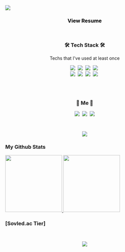 <!-- 
## Hi there 👋
- I'm currently learning `Spring`, `React`, `Deep Learning`
- temp
- temp

### Experience
- temp1
- temp2
- temp3
<hr> 
-->

<img src="https://capsule-render.vercel.app/api?type=slice&color=auto&fontColor=black&height=300&section=header&text=Jinyuu%20LEE&fontSize=85&animation=twinkling" />



<h3 align="center">
    <a href="https://www.notion.so/Resume-447571cd47ba4d799cff15a6cdea046a" style="color: black; text-decoration: none;"> 
   View Resume
    </a>
</h3>

<br>


<h3 align="center">🛠 Tech Stack 🛠</h3>

<p align="center"> Techs that I've used at least once </p>

<p align="center">
  <img src="https://img.shields.io/badge/Python-3766AB?style=flat-square&logo=Python&logoColor=white"/></a>&nbsp  <!-- 파이썬 -->
  <img src="https://img.shields.io/badge/Java-007396?style=flat-square&logo=Java&logoColor=white"/></a>&nbsp  <!-- 자바 -->
  <!-- <img src="https://img.shields.io/badge/C-A8B9CC?style=flat-square&logo=C&logoColor=white"/></a>&nbsp <!-- C -->
  <img src="https://img.shields.io/badge/JavaScript-f7df1e?style=flat-square&logo=javascript&logoColor=white"/></a>&nbsp <!--Javascript -->
  <img src="https://img.shields.io/badge/HTML5-e34f26?style=flat-square&logo=html5&logoColor=white"/></a>&nbsp <!--Html5 -->
  <br>
  <img src="https://img.shields.io/badge/CSS3-1572B6?style=flat-square&logo=css3&logoColor=white"/></a>&nbsp <!--CSS3 -->
  <!-- <img src="https://img.shields.io/badge/Vue.js-4FC08D?style=flat-square&logo=Vue.js&logoColor=white"/></a>&nbsp <!-- Vue.js --> 
  <img src="https://img.shields.io/badge/Spring-6DB33F?style=flat-square&logo=Spring&logoColor=white"/></a>&nbsp <!-- Spring -->
  <!-- <img src="https://img.shields.io/badge/Django-092E20?style=flat-square&logo=Django&logoColor=white"/></a>&nbsp  <!-- Django -->
  <img src="https://img.shields.io/badge/Bootstrap-7952B3?style=flat-square&logo=Bootstrap&logoColor=white"/></a>&nbsp <!-- Bootstrap -->
  <img src="https://img.shields.io/badge/MySQL-4479A1?style=flat-square&logo=MySQL&logoColor=white"/></a>&nbsp <!--MySQL -->
  <br>
  <!-- <img src="https://img.shields.io/badge/PostgreSQL-336791?style=flat-square&logo=PostgreSQL&logoColor=white"/></a>&nbsp <!--PostgreSQL -->
  <!-- <img src="https://img.shields.io/badge/SQLite-003B57?style=flat-square&logo=SQLite&logoColor=white"/></a>&nbsp <!--SQLite -->
  <!-- <img src="https://img.shields.io/badge/Node.js-339933?style=flat-square&logo=Node.js&logoColor=white"/></a>&nbsp <!--Node.js -->
<!--   <img src="https://img.shields.io/badge/pandas-150458?style=flat-square&logo=pandas&logoColor=white"/></a>&nbsp <!--pandas -->
<!--   <img src="https://img.shields.io/badge/TensorFlow-ff6f00?style=flat-square&logo=tensorflow&logoColor=white"/></a>&nbsp <!--tensorflow -->
  <!-- <img src="https://img.shields.io/badge/AWS-232F3E?style=flat-square&logo=amazon%20AWS&logoColor=white"/></a>&nbsp AWS -->
  <!-- <img src="https://img.shields.io/badge/RaspberryPi-C51A4A?style=flat-square&logo=Raspberry%20Pi&logoColor=white"/></a>&nbsp <!-- Raspberry -->
  <!-- <img src="https://img.shields.io/badge/Heroku-430098?style=flat-square&logo=Heroku&logoColor=white"/></a>&nbsp <!-- Heroku -->
  <br>
  <!-- <img src="https://img.shields.io/badge/Slack-4A154B?style=flat-square&logo=Slack&logoColor=white"/></a>&nbsp <!-- Slack -->
  <!-- <img src="https://img.shields.io/badge/Jira-0052CC?style=flat-square&logo=Jira%20software&logoColor=white"/></a>&nbsp <!-- Jira -->
  <!-- <img src="https://img.shields.io/badge/Gitlab-FCA121?style=flat-square&logo=Gitlab&logoColor=white"/></a>&nbsp <!-- Gitlab -->
  <!-- <img src="https://img.shields.io/badge/Trello-0079BF?style=flat-square&logo=Trello&logoColor=white"/></a>&nbsp <!-- Trello -->
</p>
<br>

<h3 align="center"> 🍒 Me 🍒 </h3>
<p align="center">
    <!--
  <a href="https://skyiswonder.tistory.com/"><img src="https://img.shields.io/badge/Tech%20Blog-11B48A?style=flat-square&logo=Vimeo&logoColor=white&link=https://maeng2world.tistory.com/"/></a>&nbsp
-->
  <!-- <a href="https://skyiswonder.tistory.com/"><img src="https://img.shields.io/badge/Tech%20Blog-11B48A?style=flat-square&logo=Vimeo&logoColor=white&link=https://maeng2world.tistory.com/"/></a>&nbsp -->
<a href="#"><img src="https://img.shields.io/badge/Tech%20Blog-11B48A?style=flat-square&logo=Vimeo&logoColor=white&link=https://22yuu.tistory.com//"/></a>&nbsp
  <a href="#"><img src="https://img.shields.io/badge/Instagram-E4405F?style=flat-square&logo=Instagram&logoColor=white&link=https://www.instagram.com/myoung__xd/"/></a>&nbsp
  <a href="mailto:22yuu@naver.com"><img src="https://img.shields.io/badge/Naver-03c75a?style=flat-square&logo=Naver&logoColor=white&link=22yuu@naver.com"/></a>
</p>
<br>

<p align="center">
    <a href="https://hits.seeyoufarm.com"><img src="https://hits.seeyoufarm.com/api/count/incr/badge.svg?url=https://github.com/22yuu/hit-counter&count_bg=%23FFB100&title_bg=%23555555&icon=&icon_color=%23E7E7E7&title=hits&edge_flat=false"/></a>
</p>

<!-- <p align="center">
    <img src="https://github-readme-stats.vercel.app/api?username=22yuu&show_icons=true&theme=flag-india&count_private=true"/></a>
</p> -->
### My Github Stats

<a href="#">
  <img src="https://github-readme-stats.vercel.app/api?username=22yuu&theme=react&show_icons=true" height="180px">
</a>
<a href="#">
  <img src="https://github-readme-stats.vercel.app/api/top-langs/?username=22yuu&theme=react&exclude_repo=Jagi,assignment&layout=compact" height="180px">
</a>

### [Sovled.ac Tier]
<br/>
<p align="center">
    <img src="http://mazassumnida.wtf/api/v2/generate_badge?boj=ljs277&cache=c">
<!-- [![Solved.ac
프로필](http://mazassumnida.wtf/api/v2/generate_badge?boj=ljs277)](https://solved.ac/ljs277) -->
</p>
